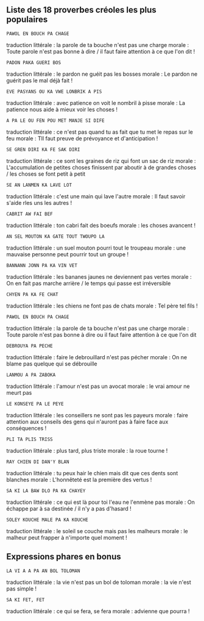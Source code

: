 
## Liste des 18 proverbes créoles les plus populaires


    PAWOL EN BOUCH PA CHAGE 
traduction littérale : la parole de ta bouche n'est pas une charge
morale : Toute parole n'est pas bonne à dire / il faut faire attention à ce que l'on dit !

    PADON PAKA GUERI BOS
traduction littérale : le pardon ne guéit pas les bosses
morale : Le pardon ne guérit pas le mal déjà fait !

    EVE PASYANS OU KA VWE LONBRIK A PIS 
traduction littérale : avec patience on voit le nombril à pisse
morale : La patience nous aide à mieux voir les choses !

    A PA LE OU FEN POU MET MANJE SI DIFE 
traduction littérale : ce n'est pas quand tu as fait que tu met le repas sur le feu
morale : TIl faut preuve de prévoyance et d'anticipation !

    SE GREN DIRI KA FE SAK DIRI
traduction littérale : ce sont les graines de riz qui font un sac de riz
morale : L'accumulation de petites choses finissent par aboutir à de grandes choses / les choses se font petit à petit

    SE AN LANMEN KA LAVE LOT 
traduction littérale : c'est une main qui lave l'autre
morale : Il faut savoir s'aide rles uns les autres !

    CABRIT AW FAI BEF
traduction littérale : ton cabri fait des boeufs
morale : les choses avancent !

    AN SEL MOUTON KA GATE TOUT TWOUPO LA 
traduction littérale : un suel mouton pourri tout le troupeau
morale : une mauvaise personne peut pourrir tout un groupe !

    BANNANN JONN PA KA VIN VET 
traduction littérale : les bananes jaunes ne deviennent pas vertes
morale : On en fait pas marche arrière / le temps qui passe est irréversible 

    CHYEN PA KA FE CHAT
traduction littérale : les chiens ne font pas de chats
morale : Tel père tel fils !

    PAWOL EN BOUCH PA CHAGE 
traduction littérale : la parole de ta bouche n'est pas une charge
morale : Toute parole n'est pas bonne à dire ou il faut faire attention à ce que l'on dit

    DEBROUYA PA PECHE
traduction littérale : faire le debrouillard n'est pas pécher 
morale : On ne blame pas quelque qui se débrouille

    LANMOU A PA ZABOKA
traduction littérale : l'amour n'est pas un avocat 
morale : le vrai amour ne meurt pas 

    LE KONSEYE PA LE PEYE
traduction littérale : les conseillers ne sont pas les payeurs
morale : faire attention aux conseils des gens qui n'auront pas à faire face aux conséquences !

    PLI TA PLIS TRISS
traduction littérale : plus tard, plus triste
morale : la roue tourne !

    RAY CHIEN DI DAN'Y BLAN
traduction littérale : tu peux hair le chien mais dit que ces dents sont blanches
morale : L'honnêteté est la première des vertus !

    SA KI LA BAW DLO PA KA CHAYEY
traduction littérale : ce qui est là pour toi l'eau ne l'enmène pas
morale : On échappe par à sa destinée / il n'y a pas d'hasard !

    SOLEY KOUCHE MALE PA KA KOUCHE
traduction littérale : le soleil se couche mais pas les malheurs
morale : le malheur peut frapper à n'importe quel moment !



## Expressions phares en bonus

    LA VI A A PA AN BOL TOLOMAN
traduction littérale : la vie n'est pas un bol de toloman
morale : la vie n'est pas simple !

    SA KI FET, FET
traduction littérale : ce qui se fera, se fera 
morale : advienne que pourra !
